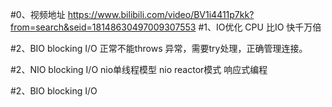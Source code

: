 #0、视频地址
    https://www.bilibili.com/video/BV1i4411p7kk?from=search&seid=18148630497009307553
#1、IO优化
    CPU 比IO 快千万倍
    
#2、BIO  blocking I/O
    正常不能throws 异常，需要try处理，正确管理连接。
    
#2、NIO  blocking I/O
    nio单线程模型
    nio reactor模式 响应式编程
         
#2、BIO  blocking I/O
    
